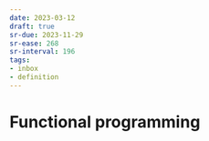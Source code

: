```yaml
---
date: 2023-03-12
draft: true
sr-due: 2023-11-29
sr-ease: 268
sr-interval: 196
tags:
- inbox
- definition
---
```


# Functional programming